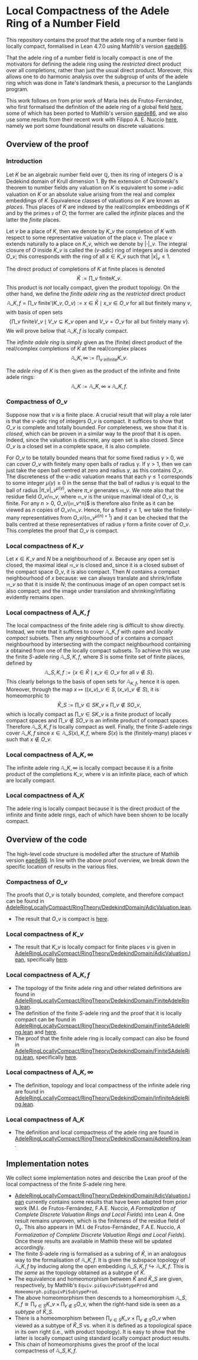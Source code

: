 # Local Compactness of the Adele Ring of a Number Field

This repository contains the proof that the adele ring of a number field is locally compact, formalised in Lean 4.7.0 using Mathlib's version [eaede86](https://github.com/leanprover-community/mathlib4/tree/eaede86aa7777630a3826cd8f3fbf0cbaafa53e6).

That the adele ring of a number field is locally compact is one of the motivators for defining the adele ring using the _restricted_ direct product over all completions, rather than just the usual direct product. Moreover, this allows one to do harmonic analysis over the subgroup of units of the adele ring which was done in Tate's landmark thesis, a precursor to the Langlands program. 

This work follows on from prior work of Maria Inés de Frutos-Fernández, who first formalised the definition of the adele ring of a global field [here](https://github.com/mariainesdff/ideles/tree/journal-submission), some of which has been ported to Mathlib's version [eaede86](https://github.com/leanprover-community/mathlib4/tree/eaede86aa7777630a3826cd8f3fbf0cbaafa53e6), and we also use some results from their recent work with Filippo A. E. Nuccio [here](https://github.com/mariainesdff/local_fields_journal/tree/0b408ff3af36e18f991f9d4cb87be3603cfc3fc3), namely we port some foundational results on discrete valuations.

## Overview of the proof

### Introduction

Let $K$ be an algebraic number field over $\mathbb{Q}$, then its ring of integers $O$ is a Dedekind domain of Krull dimension $1$. By the extension of Ostrowski's theorem to number fields any valuation on $K$ is equivalent to some $\mathfrak{p}$-adic valuation on $K$ or an absolute value arising from the real and complex embeddings of $K$. Equivalence classes of valuations on $K$ are known as _places_. Thus places of $K$ are indexed by the real/complex embeddings of $K$ and by the primes $\mathfrak{p}$ of $O$; the former are called the _infinite_ places and the latter the _finite_ places. 

Let $v$ be a place of $K$, then we denote by $K\_v$ the completion of $K$ with respect to some representative valuation of the place $v$. The place $v$ extends naturally to a place on $K\_v$, which we denote by $|\cdot|\_v$. The integral closure of $O$ inside $K\_v$ is called the ($v$-adic) ring of integers and is denoted $O\_v$; this corresponds with the ring of all $x \in K\_v$ such that $|x|_v \le 1$. 

The direct product of completions of $K$ at finite places is denoted $$\widehat{K} := \prod\_{v\ \text{finite}} K\_v.$$ This product is _not_ locally compact, given the product topology. On the other hand, we define the _finite adele ring_ as the _restricted_ direct product $$\mathbb{A}\_{K, f} = \prod\_{v\ \text{finite}}{'}(K\_v, O\_v) := x \in \widehat{K} \mid x\_v \in O\_v\ \text{for all but finitely many $v$},$$ with basis of open sets $$\left\{ \prod\_{v\ \text{finite}} V\_v \mid V\_v \subseteq K\_v\ \text{open and $V\_v = O\_v$ for all but finitely many $v$}\right\}.$$
We will prove below that $\mathbb{A}\_{K, f}$ _is_ locally compact.

The _infinite adele ring_ is simply given as the (finite) direct product of the real/complex completions of $K$ at the real/complex places $$\mathbb{A}\_{K, \infty} := \prod_{v\ \text{infinite}} K\_v.$$

The _adele ring_ of $K$ is then given as the product of the infinite and finite adele rings: $$\mathbb{A}\_K := \mathbb{A}\_{K, \infty} \times \mathbb{A}\_{K, f}.$$

### Compactness of $O\_v$

Suppose now that $v$ is a finite place. A crucial result that will play a role later is that the $v$-adic ring of integers $O\_v$ is compact. It suffices to show that $O\_v$ is complete and totally bounded. For completeness, we show that it is _closed_, which can be proven in a similar way to the proof that it is open. Indeed, since the valuation is discrete, any open set is also closed. Since $O\_v$ is a closed set in a complete space, it is also complete. 

For $O\_v$ to be totally bounded means that for some fixed radius $\gamma$ > 0, we can cover $O\_v$ with finitely many open balls of radius $\gamma$. If $\gamma > 1$, then we can just take the open ball centred at zero and radius $\gamma$, as this contains $O\_v$. The discreteness of the $v$-adic valuation means that each $\gamma \le 1$ corresponds to some integer $\mu(\gamma)\ge 0$ in the sense that the ball of radius $\gamma$ is equal to the ball of radius $|\pi\_v|\_v^{\mu(\gamma)}$, where $\pi\_v$ generates $\mathfrak{m}\_v$. We note also that the residue field $O\_v/\mathfrak{m}\_v$, where $\mathfrak{m}\_v$ is the unique maximal ideal of $O\_v$, is finite. For any $n > 0$, $O\_v/(\mathfrak{m}\_v$^n)$ is therefore also finite as it can be viewed as $n$ copies of $O\_v/\mathfrak{m}\_v$. Hence, for a fixed $\gamma \le 1$, we take the finitely-many representatives from $O\_v/(\mathfrak{m}\_v^{\mu(n) + 1})$ and it can be checked that the balls centred at these representatives of radius $\gamma$ form a finite cover of $O\_v$. This completes the proof that $O\_v$ is compact.

### Local compactness of $K\_v$

Let $x \in K\_v$ and $N$ be a neighbourhood of $x$. Because any open set is closed, the maximal ideal $\mathfrak{m}\_v$ is closed and, since it is a closed subset of the compact space $O\_v$, it is also compact. Then $N$ contains a compact neighbourhood of $x$ because: we can always translate and shrink/inflate $\mathfrak{m}\_v$ so that it is inside $N$; the continuous image of an open compact set is also compact; and the image under translation and shrinking/inflating evidently remains open.

### Local compactness of $\mathbb{A}\_{K, f}$

The local compactness of the finite adele ring is difficult to show directly. Instead, we note that it suffices to cover $\mathbb{A}\_{K, f}$ with _open_ and _locally compact_ subsets. Then any neighbourhood of $x$ contains a compact neighbourhood by intersecting with the compact neighbourhood containing $x$ obtained from one of the locally compact subsets. To achieve this we use the finite $S$-adele ring $\mathbb{A}\_{S, K, f}$, where $S$ is some finite set of finite places, defined by $$\mathbb{A}\_{S, K, f} := \{x \in \widehat{K} \mid x\_v \in O\_v\ \text{for all $v \notin S$}\}.$$
This clearly belongs to the basis of open sets for $\mathbb{A}_{K, f}$, hence it is open. Moreover, through the map $x\mapsto ((x\_v)\_{v\in S}, (x\_v)\_{v\notin S})$, it is homeomorphic to $$\widehat{K}\_S := \prod\_{v \in S} K\_v \times \prod\_{v\notin S} O\_v,$$
which is locally compact as $\prod\_{v\in S} K\_v$ is a finite product of locally compact spaces and $\prod\_{v\notin S} O\_v$ is an infinite product of compact spaces.
Therefore $\mathbb{A}\_{S, K, f}$ is locally compact as well. Finally, the finite $S$-adele rings cover $\mathbb{A}\_{K, f}$ since $x \in \mathbb{A}\_{S(x), K, f}$, where $S(x)$ is the (finitely-many) places $v$ such that $x \notin O\_v$. 

### Local compactness of $\mathbb{A}\_{K, \infty}$

The infinite adele ring $\mathbb{A}\_{K, \infty}$ is locally compact because it is a finite product of the completions $K\_v$, where $v$ is an infinite place, each of which are locally compact.

### Local compactness of $\mathbb{A}\_{K}$

The adele ring is locally compact because it is the direct product of the infinite and finite adele rings, each of which have been shown to be locally compact.

## Overview of the code

The high-level code structure is modelled after the structure of Mathlib version [eaede86](https://github.com/leanprover-community/mathlib4/tree/eaede86aa7777630a3826cd8f3fbf0cbaafa53e6). In line with the above proof overview, we break down the specific location of results in the various files.

### Compactness of $O\_v$

The proofs that $O\_v$ is totally bounded, complete, and therefore compact can be found in [AdeleRingLocallyCompact/RingTheory/DedekindDomain/AdicValuation.lean](AdeleRingLocallyCompact/RingTheory/DedekindDomain/AdicValuation.lean).

- The result that $O\_v$ is compact is [here](https://github.com/smmercuri/adele-ring_locally-compact/blob/0e55b3c2fcf96b0fac2e7718ad2f1d66de9e22e0/AdeleRingLocallyCompact/RingTheory/DedekindDomain/AdicValuation.lean#L472).

### Local compactness of $K\_v$

- The result that $K\_v$ is locally compact for finite places $v$ is given in [AdeleRingLocallyCompact/RingTheory/DedekindDomain/AdicValuation.lean](AdeleRingLocallyCompact/RingTheory/DedekindDomain/AdicValuation.lean), specifically [here](https://github.com/smmercuri/adele-ring_locally-compact/blob/0e55b3c2fcf96b0fac2e7718ad2f1d66de9e22e0/AdeleRingLocallyCompact/RingTheory/DedekindDomain/AdicValuation.lean#L519).

### Local compactness of $\mathbb{A}\_{K, f}$

- The topology of the finite adele ring and other related definitions are found in [AdeleRingLocallyCompact/RingTheory/DedekindDomain/FiniteAdeleRing.lean](AdeleRingLocallyCompact/RingTheory/DedekindDomain/FiniteAdeleRing.lean).
- The definition of the finite $S$-adele ring and the proof that it is locally compact can be found in 
[AdeleRingLocallyCompact/RingTheory/DedekindDomain/FiniteSAdeleRing.lean](https://github.com/smmercuri/adele-ring_locally-compact/blob/0e55b3c2fcf96b0fac2e7718ad2f1d66de9e22e0/AdeleRingLocallyCompact/RingTheory/DedekindDomain/FiniteSAdeleRing.lean#L210) and [here](https://github.com/smmercuri/adele-ring_locally-compact/blob/0e55b3c2fcf96b0fac2e7718ad2f1d66de9e22e0/AdeleRingLocallyCompact/RingTheory/DedekindDomain/FiniteSAdeleRing.lean#L421).
- The proof that the finite adele ring is locally compact can also be found in [AdeleRingLocallyCompact/RingTheory/DedekindDomain/FiniteSAdeleRing.lean](AdeleRingLocallyCompact/RingTheory/DedekindDomain/FiniteSAdeleRing.lean), specifically [here](https://github.com/smmercuri/adele-ring_locally-compact/blob/0e55b3c2fcf96b0fac2e7718ad2f1d66de9e22e0/AdeleRingLocallyCompact/RingTheory/DedekindDomain/FiniteSAdeleRing.lean#L434).

### Local compactness of $\mathbb{A}\_{K, \infty}$

- The definition, topology and local compactness of the infinite adele ring are found in [AdeleRingLocallyCompact/RingTheory/DedekindDomain/InfiniteAdeleRing.lean](AdeleRingLocallyCompact/RingTheory/DedekindDomain/InfiniteAdeleRing.lean).

### Local compactness of $\mathbb{A}\_{K}$

- The definition and local compactness of the adele ring are found in [AdeleRingLocallyCompact/RingTheory/DedekindDomain/AdeleRing.lean](AdeleRingLocallyCompact/RingTheory/DedekindDomain/AdeleRing.lean).

## Implementation notes

We collect some implementation notes and describe the Lean proof of the local compactness of the finite $S$-adele ring here.

- [AdeleRingLocallyCompact/RingTheory/DedekindDomain/AdicValuation.lean](AdeleRingLocallyCompact/RingTheory/DedekindDomain/AdicValuation.lean) currently contains some results that have been adapted from prior work (M.I. de Frutos-Fernández, F.A.E. Nuccio, *A Formalization of Complete Discrete Valuation Rings and Local Fields*) into Lean 4. One result remains unproven, which is the finiteness of the residue field of $O_v$. This also appears in (M.I. de Frutos-Fernández, F.A.E. Nuccio, *A Formalization of Complete Discrete Valuation Rings and Local Fields*). Once these results are available in Mathlib these will be updated accordingly.
- The finite $S$-adele ring is formalised as a subring of $\widehat{K}$, in an analogous way to the formalisation of $\mathbb{A}\_{K, f}$. It is given the subspace topology of $\mathbb{A}\_{K, f}$ by inducing along the open embedding $\mathbb{A}\_{S, K, f} \hookrightarrow \mathbb{A}\_{K, f}$. This is _the same_ as the topology obtained as a subtype of $\widehat{K}$.
- The equivalence and homeomorphism between $\widehat{K}$ and $\widehat{K}\_S$ are given, respectively, by Mathlib's `Equiv.piEquivPiSubtypeProd` and `Homeomorph.piEquivPiSubtypeProd`.
- The above homeomorphism then descends to a homeomorphism $\mathbb{A}\_{S, K, f}\cong \prod_{v\in S} K\_v \times \prod_{v\notin S} O\_v$, when the right-hand side is seen as a _subtype_ of $\widehat{K}\_S$.
- There is a homeomorphism between $\prod_{v\in S} K\_v \times \prod_{v\notin S} O\_v$ when viewed as a subtype of $\widehat{K}\_S$ vs. when it is defined as a topological space in its own right (i.e., with product topology). It is easy to show that the latter is locally compact using standard locally compact product results.
- This chain of homeomorphisms gives the proof of the local compactness of $\mathbb{A}\_{S, K, f}$. 
